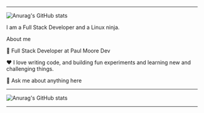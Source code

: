 ___________________________________________________________________________________________________________________________________________________________________

![Anurag's GitHub stats](https://github-readme-stats.vercel.app/api?username=paulmooredev&show_icons=true)


I am a Full Stack Developer and a Linux ninja. 

About me

💼 Full Stack Developer at Paul Moore Dev

❤️ I love writing code, and building fun experiments and learning new and challenging things.

💬 Ask me about anything here

___________________________________________________________________________________________________________________________________________________________________________________
![Anurag's GitHub stats](https://github-readme-stats.vercel.app/api?username=paulmooredev&show_icons=true&theme=onedark)
___________________________________________________________________________________________________________________________________________________________________________________
<div>
  
  <d/>



<!---
paulmooredev/paulmooredev is a ✨ special ✨ repository because its `README.md` (this file) appears on your GitHub profile.
You can click the Preview link to take a look at your changes.
--->
